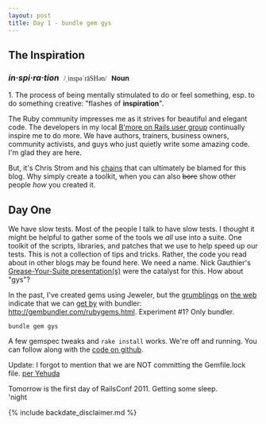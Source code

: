 ```yaml
---
layout: post
title: Day 1 - bundle gem gys
---
```



The Inspiration
-----------

<h3 class="r g0"><em>in·spi·ra·tion</em><span style="font:smaller 'Doulos SIL','Gentum','TITUS Cyberbit Basic','Junicode','Aborigonal Serif','Arial Unicode MS','Lucida Sans Unicode','Chrysanthi Unicode';margin:0 0 0 .7em">/ˌinspəˈrāSHən/</span><span class="word_type" style="font-size:smaller;margin:0 .7em">Noun</span></h3>

<p>1. The process of being mentally stimulated to do or feel something, esp. to do something creative:  "flashes of <b>inspiration</b>".</p>

The Ruby community impresses me as it strives for beautiful and elegant code.  The developers in my local [B'more on Rails user group](http://bmoreonrails.org/) continually inspire me to do more.  We have authors, trainers, business owners, community activists, and guys who just quietly write some amazing code.  I'm glad they are here.

But, it's Chris Strom and his [chains](http://japhr.blogspot.com/2011/04/my-chain-3.html) that can ultimately be blamed for this blog.  Why simply create a toolkit, when you can also <del>bore</del> show other people *how* you created it.

Day One
-------
We have slow tests.  Most of the people I talk to have slow tests.  I
thought it might be helpful to gather some of the tools we _all_ use into
a suite.  One toolkit of the scripts, libraries, and patches that we
use to help speed up our tests.  This is not a collection of tips and
tricks.  Rather, the code you read about in other blogs may be found here.
We need a name.  Nick Gauthier's
[Grease-Your-Suite presentation(s)][gys_showoff] were the catalyst for this.  How about "gys"?


In the past, I've created gems using Jeweler, but the [grumblings][bundler1] on [the web][bundler2] indicate
that we can [get by][bundler3] with bundler: <http://gembundler.com/rubygems.html>.
Experiment #1?  Only bundler.

    bundle gem gys

A few gemspec tweaks and `rake install` works.  We're off and running.
You can follow along with the [code on github][gyst].

<span class='update'>Update:</span>
I forgot to mention that we are NOT committing the Gemfile.lock file.
[per Yehuda](http://yehudakatz.com/2010/12/16/clarifying-the-roles-of-the-gemspec-and-gemfile/)   

Tomorrow is the first day of RailsConf 2011.  Getting some sleep.
<br/>
'night

{% include backdate_disclaimer.md %}

[gys_showoff]: http://grease-your-suite.heroku.com/
[gyst]: http://www.github.com/mattscilipoti/gyst
[bundler1]: http://asciicasts.com/episodes/245-new-gem-with-bundler
[bundler2]: http://www.mikeperham.com/2010/08/03/developing-rubygems-with-rvm-and-bundler/
[bundler3]: http://ruby.about.com/od/advancedruby/ss/Creating-And-Distributing-Gems-With-Bundler.htm
